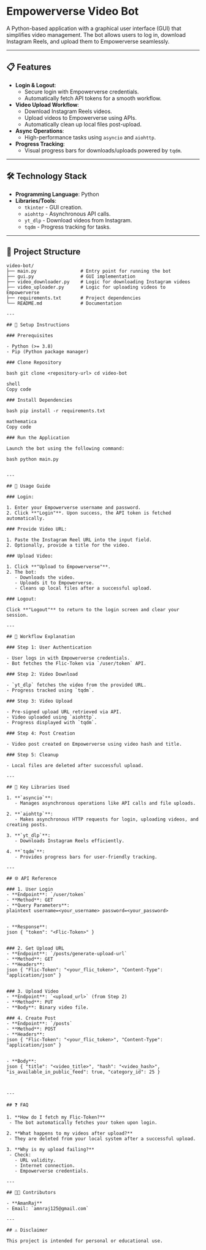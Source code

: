 # Empowerverse Video Bot

A Python-based application with a graphical user interface (GUI) that simplifies video management. The bot allows users to log in, download Instagram Reels, and upload them to Empowerverse seamlessly.

---

## 📋 Features

- **Login & Logout**: 
  - Secure login with Empowerverse credentials.
  - Automatically fetch API tokens for a smooth workflow.
- **Video Upload Workflow**:
  - Download Instagram Reels videos.
  - Upload videos to Empowerverse using APIs.
  - Automatically clean up local files post-upload.
- **Async Operations**: 
  - High-performance tasks using `asyncio` and `aiohttp`.
- **Progress Tracking**: 
  - Visual progress bars for downloads/uploads powered by `tqdm`.

---

## 🛠️ Technology Stack

- **Programming Language**: Python
- **Libraries/Tools**:
  - `tkinter` - GUI creation.
  - `aiohttp` - Asynchronous API calls.
  - `yt_dlp` - Download videos from Instagram.
  - `tqdm` - Progress tracking for tasks.

---

## 📂 Project Structure

```plaintext
video-bot/
├── main.py                # Entry point for running the bot
├── gui.py                 # GUI implementation
├── video_downloader.py    # Logic for downloading Instagram videos
├── video_uploader.py      # Logic for uploading videos to Empowerverse
├── requirements.txt       # Project dependencies
└── README.md              # Documentation

---

## 🚀 Setup Instructions

### Prerequisites

- Python (>= 3.8)
- Pip (Python package manager)

### Clone Repository

bash git clone <repository-url> cd video-bot

shell
Copy code

### Install Dependencies

bash pip install -r requirements.txt

mathematica
Copy code

### Run the Application

Launch the bot using the following command:

bash python main.py


---

## 📝 Usage Guide

### Login:

1. Enter your Empowerverse username and password.
2. Click **"Login"**. Upon success, the API token is fetched automatically.

### Provide Video URL:

1. Paste the Instagram Reel URL into the input field.
2. Optionally, provide a title for the video.

### Upload Video:

1. Click **"Upload to Empowerverse"**.
2. The bot:
   - Downloads the video.
   - Uploads it to Empowerverse.
   - Cleans up local files after a successful upload.

### Logout:

Click **"Logout"** to return to the login screen and clear your session.

---

## 🔄 Workflow Explanation

### Step 1: User Authentication

- User logs in with Empowerverse credentials.
- Bot fetches the Flic-Token via `/user/token` API.

### Step 2: Video Download

- `yt_dlp` fetches the video from the provided URL.
- Progress tracked using `tqdm`.

### Step 3: Video Upload

- Pre-signed upload URL retrieved via API.
- Video uploaded using `aiohttp`.
- Progress displayed with `tqdm`.

### Step 4: Post Creation

- Video post created on Empowerverse using video hash and title.

### Step 5: Cleanup

- Local files are deleted after successful upload.

---

## 🌟 Key Libraries Used

1. **`asyncio`**: 
   - Manages asynchronous operations like API calls and file uploads.

2. **`aiohttp`**:
   - Makes asynchronous HTTP requests for login, uploading videos, and creating posts.

3. **`yt_dlp`**:
   - Downloads Instagram Reels efficiently.

4. **`tqdm`**:
   - Provides progress bars for user-friendly tracking.

---

## 🌐 API Reference

### 1. User Login
- **Endpoint**: `/user/token`
- **Method**: GET
- **Query Parameters**:
plaintext username=<your_username> password=<your_password>


- **Response**:
json { "token": "<Flic-Token>" }


### 2. Get Upload URL
- **Endpoint**: `/posts/generate-upload-url`
- **Method**: GET
- **Headers**:
json { "Flic-Token": "<your_flic_token>", "Content-Type": "application/json" }


### 3. Upload Video
- **Endpoint**: `<upload_url>` (from Step 2)
- **Method**: PUT
- **Body**: Binary video file.

### 4. Create Post
- **Endpoint**: `/posts`
- **Method**: POST
- **Headers**:
json { "Flic-Token": "<your_flic_token>", "Content-Type": "application/json" }


- **Body**:
json { "title": "<video_title>", "hash": "<video_hash>", "is_available_in_public_feed": true, "category_id": 25 }



---

## ❓ FAQ

1. **How do I fetch my Flic-Token?**
 - The bot automatically fetches your token upon login.

2. **What happens to my videos after upload?**
 - They are deleted from your local system after a successful upload.

3. **Why is my upload failing?**
 - Check:
   - URL validity.
   - Internet connection.
   - Empowerverse credentials.

---

## 🧑‍💻 Contributors

- **AmanRaj**
- Email: `amnraj125@gmail.com`

---

## ⚠️ Disclaimer

This project is intended for personal or educational use.
